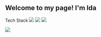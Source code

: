 ##  Welcome to my page! I'm Ida 

Tech Stack
![](https://img.icons8.com/nolan/24/react-native.png) 
![](
https://img.icons8.com/color/24/000000/html-5.png)
![](
https://img.icons8.com/dusk/24/000000/css3.png)

<img src="https://img.icons8.com/nolan/24/angularjs.png"/>


